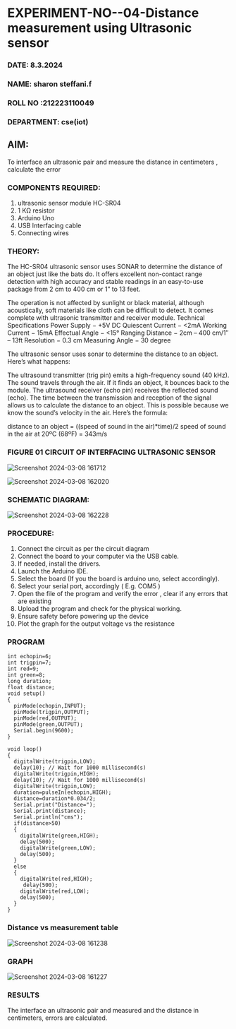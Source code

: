 # EXPERIMENT-NO--04-Distance measurement using Ultrasonic sensor
 ###  DATE: 8.3.2024

###  NAME: sharon steffani.f
###  ROLL NO :212223110049
###  DEPARTMENT: cse(iot)
## AIM: 
To interface an ultrasonic pair and measure the distance in centimeters , calculate the error
 
### COMPONENTS REQUIRED:
1.	ultrasonic sensor module HC-SR04
2.	1 KΩ resistor 
3.	Arduino Uno 
4.	USB Interfacing cable 
5.	Connecting wires 


### THEORY: 
The HC-SR04 ultrasonic sensor uses SONAR to determine the distance of an object just like the bats do. It offers excellent non-contact range detection with high accuracy and stable readings in an easy-to-use package from 2 cm to 400 cm or 1” to 13 feet.

The operation is not affected by sunlight or black material, although acoustically, soft materials like cloth can be difficult to detect. It comes complete with ultrasonic transmitter and receiver module.
Technical Specifications
Power Supply − +5V DC
Quiescent Current − <2mA
Working Current − 15mA
Effectual Angle − <15°
Ranging Distance − 2cm – 400 cm/1″ – 13ft
Resolution − 0.3 cm
Measuring Angle − 30 degree

The ultrasonic sensor uses sonar to determine the distance to an object. Here’s what happens:

The ultrasound transmitter (trig pin) emits a high-frequency sound (40 kHz).
The sound travels through the air. If it finds an object, it bounces back to the module.
The ultrasound receiver (echo pin) receives the reflected sound (echo).
The time between the transmission and reception of the signal allows us to calculate the distance to an object. This is possible because we know the sound’s velocity in the air. Here’s the formula:

distance to an object = ((speed of sound in the air)*time)/2
speed of sound in the air at 20ºC (68ºF) = 343m/s

### FIGURE 01 CIRCUIT OF INTERFACING ULTRASONIC SENSOR 


![Screenshot 2024-03-08 161712](https://github.com/vasanthkumarch/Experiment--04-Interfacing-digital-output-with-arduino-ultrasonic-sensor/assets/144979934/b8fe7e59-395e-42bb-aeb2-1428c26ffc61)




![Screenshot 2024-03-08 162020](https://github.com/vasanthkumarch/Experiment--04-Interfacing-digital-output-with-arduino-ultrasonic-sensor/assets/144979934/1c5514d2-c786-4419-8225-8e4c3211e741)



### SCHEMATIC DIAGRAM:


![Screenshot 2024-03-08 162228](https://github.com/vasanthkumarch/Experiment--04-Interfacing-digital-output-with-arduino-ultrasonic-sensor/assets/144979934/e2351251-050e-4e99-a3aa-0c41aaa1d86c)


### PROCEDURE:
1.	Connect the circuit as per the circuit diagram 
2.	Connect the board to your computer via the USB cable.
3.	If needed, install the drivers.
4.	Launch the Arduino IDE.
5.	Select the board (If you the board is arduino uno, select accordingly).
6.	Select your serial port, accordingly ( E.g. COM5 )
7.	Open the file of the program  and verify the error , clear if any errors that are existing 
8.	Upload the program and check for the physical working. 
9.	Ensure safety before powering up the device 
10.	Plot the graph for the output voltage vs the resistance 


### PROGRAM 
```
int echopin=6;
int trigpin=7;
int red=9;
int green=8;
long duration;
float distance;
void setup()
{
  pinMode(echopin,INPUT);
  pinMode(trigpin,OUTPUT);
  pinMode(red,OUTPUT);
  pinMode(green,OUTPUT);
  Serial.begin(9600);
}

void loop()
{
  digitalWrite(trigpin,LOW);
  delay(10); // Wait for 1000 millisecond(s)
  digitalWrite(trigpin,HIGH);
  delay(10); // Wait for 1000 millisecond(s)
  digitalWrite(trigpin,LOW);
  duration=pulseIn(echopin,HIGH);
  distance=duration*0.034/2;
  Serial.print("Distance=");
  Serial.print(distance);
  Serial.println("cms");
  if(distance>50)
  {
    digitalWrite(green,HIGH);
    delay(500);
    digitalWrite(green,LOW);
    delay(500);
  }
  else
  {
    digitalWrite(red,HIGH);
     delay(500);
    digitalWrite(red,LOW);
    delay(500);
  }
}

`````````

### Distance vs measurement table 

![Screenshot 2024-03-08 161238](https://github.com/vasanthkumarch/Experiment--04-Interfacing-digital-output-with-arduino-ultrasonic-sensor/assets/144979934/f3ec7900-cc26-446d-bc59-4ea7aef288ff)
			
### GRAPH
![Screenshot 2024-03-08 161227](https://github.com/vasanthkumarch/Experiment--04-Interfacing-digital-output-with-arduino-ultrasonic-sensor/assets/144979934/682f2759-d295-461d-b6bd-012732af55de)




### RESULTS

 The interface an ultrasonic pair and measured and  the distance in centimeters, errors are calculated.

 
